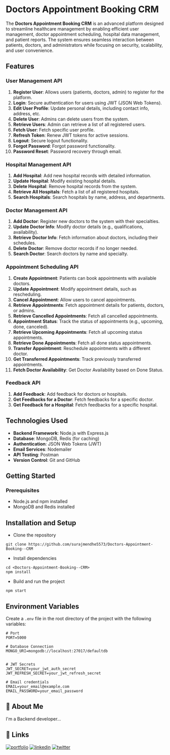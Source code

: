 # Doctors Appointment Booking CRM

The **Doctors Appointment Booking CRM** is an advanced platform designed to streamline healthcare management by enabling efficient user management, doctor appointment scheduling, hospital data management, and patient reports. The system ensures seamless interaction between patients, doctors, and administrators while focusing on security, scalability, and user convenience.


## Features

### User Management API
1. **Register User**: Allows users (patients, doctors, admin) to register for the platform.
2. **Login**: Secure authentication for users using JWT (JSON Web Tokens).
3. **Edit User Profile**: Update personal details, including contact info, address, etc.
4. **Delete User**: Admins can delete users from the system.
5. **Retrieve Users**: Admin can retrieve a list of all registered users.
6. **Fetch User**: Fetch specific user profile.
7. **Refresh Token**: Renew JWT tokens for active sessions.
8. **Logout**: Secure logout functionality.
9. **Forgot Password**: Forgot password functionality.
10. **Password Reset**: Password recovery through email.

### Hospital Management API
1. **Add Hospital**: Add new hospital records with detailed information.
2. **Update Hospital**: Modify existing hospital details.
3. **Delete Hospital**: Remove hospital records from the system.
4. **Retrieve All Hospitals**: Fetch a list of all registered hospitals.
5. **Search Hospitals**: Search hospitals by name, address, and departments.

### Doctor Management API
1. **Add Doctor**: Register new doctors to the system with their specialties.
2. **Update Doctor Info**: Modify doctor details (e.g., qualifications, availability).
3. **Retrieve Doctor Info**: Fetch information about doctors, including their schedules.
4. **Delete Doctor**: Remove doctor records if no longer needed.
5. **Search Doctor**: Search doctors by name and specialty.

### Appointment Scheduling API
1. **Create Appointment**: Patients can book appointments with available doctors.
2. **Update Appointment**: Modify appointment details, such as rescheduling.
3. **Cancel Appointment**: Allow users to cancel appointments.
4. **Retrieve Appointments**: Fetch appointment details for patients, doctors, or admins.
5. **Retrieve Cancelled Appointments**: Fetch all cancelled appointments.
6. **Appointment Status**: Track the status of appointments (e.g., upcoming, done, canceled).
7. **Retrieve Upcoming Appointments**: Fetch all upcoming status appointments.
8. **Retrieve Done Appointments**: Fetch all done status appointments.
9. **Transfer Appointment**: Reschedule appointments with a different doctor.
10. **Get Transferred Appointments**: Track previously transferred appointments.
11.  **Fetch Doctor Availability**: Get Doctor Availability based on Done Status.

### Feedback API
1. **Add Feedback**: Add feedback for doctors or hospitals.
2. **Get Feedbacks for a Doctor**: Fetch feedbacks for a specific doctor.
3. **Get Feedback for a Hospital**: Fetch feedbacks for a specific hospital.



## Technologies Used
- **Backend Framework**: Node.js with Express.js
- **Database**: MongoDB, Redis (for caching)
- **Authentication**: JSON Web Tokens (JWT)
- **Email Services**: Nodemailer
- **API Testing**: Postman
- **Version Control**: Git and GitHub



## Getting Started

### Prerequisites
- Node.js and npm installed
- MongoDB and Redis installed


## Installation and Setup
- Clone the repository
```
git clone https://github.com/surajmendhe5573/Doctors-Appointment-Booking--CRM

```
- Install dependencies
```
cd <Doctors-Appointment-Booking--CRM>
npm install
```
- Build and run the project
```
npm start
```


## Environment Variables

Create a `.env` file in the root directory of the project with the following variables:

```
# Port
PORT=5000

# Database Connection
MONGO_URI=mongodb://localhost:27017/defaultdb


# JWT Secrets
JWT_SECRET=your_jwt_auth_secret
JWT_REFRESH_SECRET=your_jwt_refresh_secret

# Email credentials
EMAIL=your_email@example.com
EMAIL_PASSWORD=your_email_password

```


## 🚀 About Me
I'm a Backend developer...


## 🔗 Links
[![portfolio](https://img.shields.io/badge/my_portfolio-000?style=for-the-badge&logo=ko-fi&logoColor=white)](https://github.com/surajmendhe5573)
[![linkedin](https://img.shields.io/badge/linkedin-0A66C2?style=for-the-badge&logo=linkedin&logoColor=white)](https://www.linkedin.com/in/suraj-mendhe-569879233/?original_referer=https%3A%2F%2Fsearch%2Eyahoo%2Ecom%2F&originalSubdomain=in)
[![twitter](https://img.shields.io/badge/twitter-1DA1F2?style=for-the-badge&logo=twitter&logoColor=white)](https://twitter.com/)
